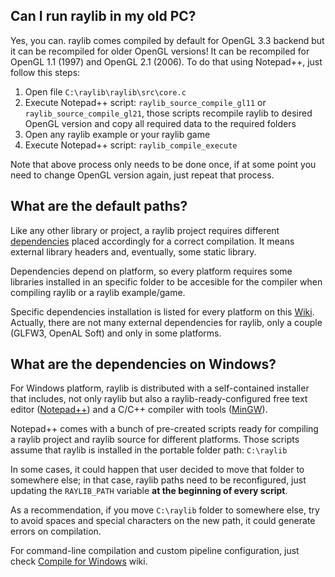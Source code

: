 ## **Can I run raylib in my old PC?**

Yes, you can. raylib comes compiled by default for OpenGL 3.3 backend but it can be recompiled for older OpenGL versions! It can be recompiled for OpenGL 1.1 (1997) and OpenGL 2.1 (2006). To do that using Notepad++, just follow this steps:

1. Open file `C:\raylib\raylib\src\core.c`
2. Execute Notepad++ script: `raylib_source_compile_gl11` or `raylib_source_compile_gl21`, those scripts recompile raylib to desired OpenGL version and copy all required data to the required folders
3. Open any raylib example or your raylib game
4. Execute Notepad++ script: `raylib_compile_execute`

Note that above process only needs to be done once, if at some point you need to change OpenGL version again, just repeat that process.

## **What are the default paths?**

Like any other library or project, a raylib project requires different [dependencies](https://github.com/raysan5/raylib/wiki/External-dependencies) placed accordingly for a correct compilation. It means external library headers and, eventually, some static library.

Dependencies depend on platform, so every platform requires some libraries installed in an specific folder to be accesible for the compiler when compiling raylib or a raylib example/game.

Specific dependencies installation is listed for every platform on this [Wiki](https://github.com/raysan5/raylib/wiki). Actually, there are not many external dependencies for raylib, only a couple (GLFW3, OpenAL Soft) and only in some platforms.

## **What are the dependencies on Windows?**

For Windows platform, raylib is distributed with a self-contained installer that includes, not only raylib but also a raylib-ready-configured free text editor ([Notepad++](https://notepad-plus-plus.org/)) and a C/C++ compiler with tools ([MinGW](http://www.mingw.org/)).

Notepad++ comes with a bunch of pre-created scripts ready for compiling a raylib project and raylib source for different platforms. Those scripts assume that raylib is installed in the portable folder path: `C:\raylib`

In some cases, it could happen that user decided to move that folder to somewhere else; in that case, raylib paths need to be reconfigured, just updating the `RAYLIB_PATH` variable **at the beginning of every script**.

As a recommendation, if you move `C:\raylib` folder to somewhere else, try to avoid spaces and special characters on the new path, it could generate errors on compilation.

For command-line compilation and custom pipeline configuration, just check [Compile for Windows](https://github.com/raysan5/raylib/wiki/Compile-for-Windows) wiki.